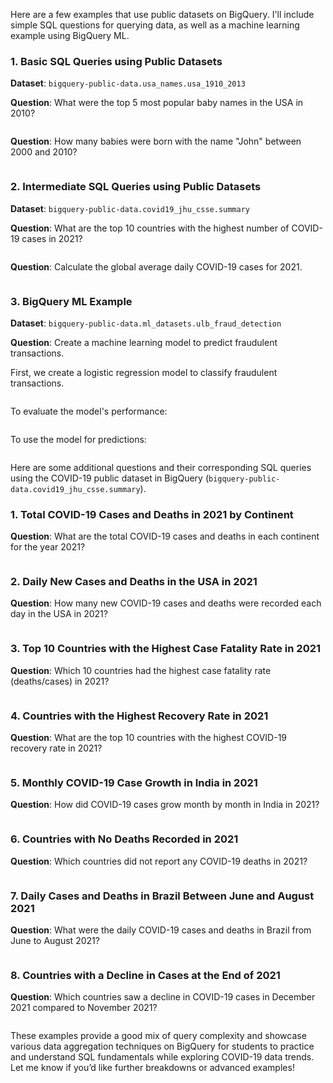 Here are a few examples that use public datasets on BigQuery. I'll include simple SQL questions for querying data, as well as a machine learning example using BigQuery ML.

### 1. **Basic SQL Queries using Public Datasets**

**Dataset**: `bigquery-public-data.usa_names.usa_1910_2013`

**Question**: What were the top 5 most popular baby names in the USA in 2010?
```sql

```

**Question**: How many babies were born with the name "John" between 2000 and 2010?
```sql

```

### 2. **Intermediate SQL Queries using Public Datasets**

**Dataset**: `bigquery-public-data.covid19_jhu_csse.summary`

**Question**: What are the top 10 countries with the highest number of COVID-19 cases in 2021?
```sql

```

**Question**: Calculate the global average daily COVID-19 cases for 2021.
```sql

```

### 3. **BigQuery ML Example**

**Dataset**: `bigquery-public-data.ml_datasets.ulb_fraud_detection`

**Question**: Create a machine learning model to predict fraudulent transactions.

First, we create a logistic regression model to classify fraudulent transactions.

```sql

```

To evaluate the model's performance:
```sql

```

To use the model for predictions:
```sql

```



Here are some additional questions and their corresponding SQL queries using the COVID-19 public dataset in BigQuery (`bigquery-public-data.covid19_jhu_csse.summary`).

### 1. **Total COVID-19 Cases and Deaths in 2021 by Continent**

**Question**: What are the total COVID-19 cases and deaths in each continent for the year 2021?

```sql

```

### 2. **Daily New Cases and Deaths in the USA in 2021**

**Question**: How many new COVID-19 cases and deaths were recorded each day in the USA in 2021?

```sql

```

### 3. **Top 10 Countries with the Highest Case Fatality Rate in 2021**

**Question**: Which 10 countries had the highest case fatality rate (deaths/cases) in 2021?

```sql

```

### 4. **Countries with the Highest Recovery Rate in 2021**

**Question**: What are the top 10 countries with the highest COVID-19 recovery rate in 2021?

```sql

```

### 5. **Monthly COVID-19 Case Growth in India in 2021**

**Question**: How did COVID-19 cases grow month by month in India in 2021?

```sql

```

### 6. **Countries with No Deaths Recorded in 2021**

**Question**: Which countries did not report any COVID-19 deaths in 2021?

```sql

```

### 7. **Daily Cases and Deaths in Brazil Between June and August 2021**

**Question**: What were the daily COVID-19 cases and deaths in Brazil from June to August 2021?

```sql

```

### 8. **Countries with a Decline in Cases at the End of 2021**

**Question**: Which countries saw a decline in COVID-19 cases in December 2021 compared to November 2021?

```sql

```

These examples provide a good mix of query complexity and showcase various data aggregation techniques on BigQuery for students to practice and understand SQL fundamentals while exploring COVID-19 data trends. Let me know if you’d like further breakdowns or advanced examples!